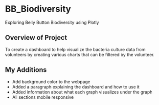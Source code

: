 # BB_Biodiversity
Exploring Belly Button Biodiversity using Plotly

## Overview of Project

To create a dashboard to help visualize the bacteria culture data from volunteers by creating various charts that can be filtered by the volunteer.

## My Additions

- Add background color to the webpage
- Added a paragraph explaining the dashboard and how to use it
- Added information about what each graph visualizes under the graph
- All sections mobile responsive